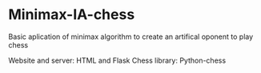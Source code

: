 # Minimax-IA-chess
Basic aplication of minimax algorithm to create an artifical oponent to play chess

Website and server: HTML and Flask
Chess library: Python-chess

